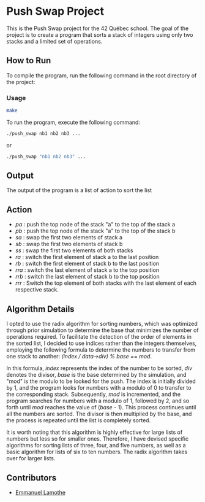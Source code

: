 # Push Swap Project

This is the Push Swap project for the 42 Québec school. The goal of the project is to create a program that sorts a stack of integers using only two stacks and a limited set of operations.

## How to Run

To compile the program, run the following command in the root directory of the project:

### Usage
```bash
make
```
To run the program, execute the following command:

```bash
./push_swap nb1 nb2 nb3 ...
```
or
```bash
./push_swap "nb1 nb2 nb3" ... 
```

## Output

The output of the program is a list of action to sort the list

## Action
- _pa_	: push the top node of the stack "a" to the top of the stack a
- _pb_	: push the top node of the stack "a" to the top of the stack b
- _sa_	: swap the first two elements of stack a
- _sb_	: swap the first two elements of stack b
- _ss_	: swap the first two elements of both stacks
- _ra_	: switch the first element of stack a to the last position
- _rb_	: switch the first element of stack b to the last position
- _rra_	: switch the last element of stack a to the top position
- _rrb_	: switch the last element of stack b to the top position
- _rrr_	: Switch the top element of both stacks with the last element of each respective stack.

## Algorithm Details

I opted to use the radix algorithm for sorting numbers, which was optimized through prior simulation to determine the base that minimizes the number of operations required. To facilitate the detection of the order of elements in the sorted list, I decided to use indices rather than the integers themselves, employing the following formula to determine the numbers to transfer from one stack to another: _(index / data->div) % base == mod_.

In this formula, _index_ represents the index of the number to be sorted, _div_ denotes the divisor, _base_ is the base determined by the simulation, and "mod" is the modulo to be looked for the push. The index is initially divided by 1, and the program looks for numbers with a modulo of 0 to transfer to the corresponding stack. Subsequently, _mod_ is incremented, and the program searches for numbers with a modulo of 1, followed by 2, and so forth until _mod_ reaches the value of (_base_ - 1). This process continues until all the numbers are sorted. The divisor is then multiplied by the base, and the process is repeated until the list is completely sorted.

It is worth noting that this algorithm is highly effective for large lists of numbers but less so for smaller ones. Therefore, I have devised specific algorithms for sorting lists of three, four, and five numbers, as well as a basic algorithm for lists of six to ten numbers. The radix algorithm takes over for larger lists.

## Contributors

- [Emmanuel Lamothe](https://github.com/TwindZ)